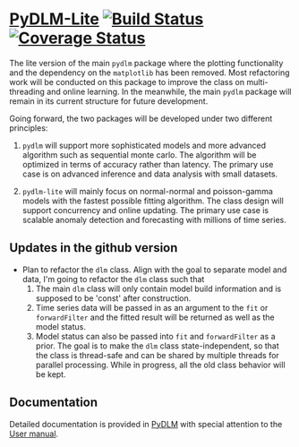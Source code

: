 [PyDLM-Lite](https://pydlm.github.io/)  [![Build Status](https://travis-ci.org/wwrechard/pydlm.svg?branch=master)](https://travis-ci.org/wwrechard/pydlm) [![Coverage Status](https://coveralls.io/repos/github/wwrechard/pydlm/badge.svg?branch=master)](https://coveralls.io/github/wwrechard/pydlm?branch=master)
=======================================================

The lite version of the main `pydlm` package where the plotting functionality and the dependency on the `matplotlib` has been removed. Most refactoring work will be conducted on this package to improve the class on multi-threading and online learning. In the meanwhile, the main `pydlm` package will remain in its current structure for future development.

Going forward, the two packages will be developed under two different principles:

1. `pydlm` will support more sophisticated models and more advanced algorithm such as sequential monte carlo. The algorithm will be optimized in terms of accuracy rather than latency. The primary use case is on advanced inference and data analysis with small datasets.

2. `pydlm-lite` will mainly focus on normal-normal and poisson-gamma models with the fastest possible fitting algorithm. The class design will support concurrency and online updating. The primary use case is scalable anomaly detection and forecasting with millions of time series.

Updates in the github version
-------------------------------------------
* Plan to refactor the `dlm` class. Align with the goal to separate model and data, I'm going to refactor the `dlm` class such that
  1. The main `dlm` class will only contain model build information and is supposed to be 'const' after construction.
  2. Time series data will be passed in as an argument to the `fit` or `forwardFilter` and the fitted result will be returned as well as the model status.
  3. Model status can also be passed into `fit` and `forwardFilter` as a prior.
  The goal is to make the `dlm` class state-independent, so that the class is thread-safe and can be shared by multiple threads for parallel processing. While in progress, all the old class behavior will be kept.

Documentation
-------------
Detailed documentation is provided in [PyDLM](https://pydlm.github.io/) with special attention to the [User manual](https://pydlm.github.io/#dynamic-linear-models-user-manual).
